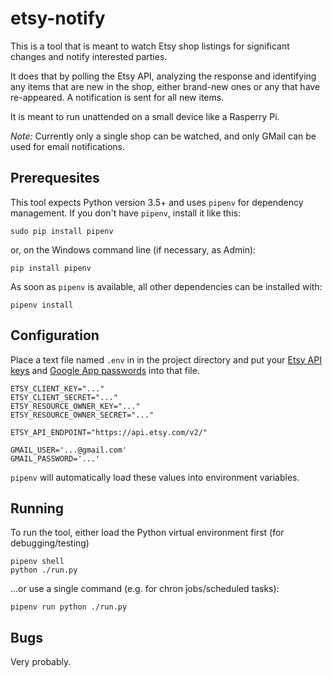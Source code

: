 # etsy-notify

This is a tool that is meant to watch Etsy shop listings for significant changes and notify interested parties.

It does that by polling the Etsy API, analyzing the response and identifying any items that are new in the shop, either brand-new ones or any that have re-appeared. A notification is sent for all new items.

It is meant to run unattended on a small device like a Rasperry Pi.

*Note:* Currently only a single shop can be watched, and only GMail can be used for email notifications.

## Prerequesites
This tool expects Python version 3.5+ and uses `pipenv` for dependency management. If you don't have `pipenv`, install it like this:

    sudo pip install pipenv

or, on the Windows command line (if necessary, as Admin):

    pip install pipenv

As soon as `pipenv` is available, all other dependencies can be installed with:

    pipenv install

## Configuration
Place a text file named `.env` in in the project directory and put your [Etsy API keys](https://help.etsy.com/hc/en-us/articles/360000336247-Etsy-s-API) and [Google App passwords](https://support.google.com/accounts/answer/185833?hl=en) into that file.

```
ETSY_CLIENT_KEY="..."
ETSY_CLIENT_SECRET="..."
ETSY_RESOURCE_OWNER_KEY="..."
ETSY_RESOURCE_OWNER_SECRET="..."

ETSY_API_ENDPOINT="https://api.etsy.com/v2/"

GMAIL_USER='...@gmail.com'
GMAIL_PASSWORD='...'
```

`pipenv` will automatically load these values into environment variables.

## Running

To run the tool, either load the Python virtual environment first (for debugging/testing)

    pipenv shell
    python ./run.py

...or use a single command (e.g. for chron jobs/scheduled tasks):

    pipenv run python ./run.py

## Bugs
Very probably.